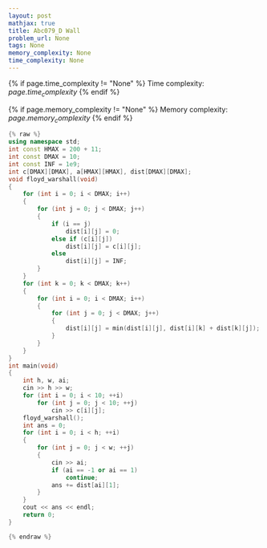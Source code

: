 ```yaml
---
layout: post
mathjax: true
title: Abc079_D Wall
problem_url: None
tags: None
memory_complexity: None
time_complexity: None
---
```




{% if page.time_complexity != "None" %}
Time complexity: ${{ page.time_complexity }}$
{% endif %}

{% if page.memory_complexity != "None" %}
Memory complexity: ${{ page.memory_complexity }}$
{% endif %}

```cpp
{% raw %}
using namespace std;
int const HMAX = 200 + 11;
int const DMAX = 10;
int const INF = 1e9;
int c[DMAX][DMAX], a[HMAX][HMAX], dist[DMAX][DMAX];
void floyd_warshall(void)
{
    for (int i = 0; i < DMAX; i++)
    {
        for (int j = 0; j < DMAX; j++)
        {
            if (i == j)
                dist[i][j] = 0;
            else if (c[i][j])
                dist[i][j] = c[i][j];
            else
                dist[i][j] = INF;
        }
    }
    for (int k = 0; k < DMAX; k++)
    {
        for (int i = 0; i < DMAX; i++)
        {
            for (int j = 0; j < DMAX; j++)
            {
                dist[i][j] = min(dist[i][j], dist[i][k] + dist[k][j]);
            }
        }
    }
}
int main(void)
{
    int h, w, ai;
    cin >> h >> w;
    for (int i = 0; i < 10; ++i)
        for (int j = 0; j < 10; ++j)
            cin >> c[i][j];
    floyd_warshall();
    int ans = 0;
    for (int i = 0; i < h; ++i)
    {
        for (int j = 0; j < w; ++j)
        {
            cin >> ai;
            if (ai == -1 or ai == 1)
                continue;
            ans += dist[ai][1];
        }
    }
    cout << ans << endl;
    return 0;
}

{% endraw %}
```